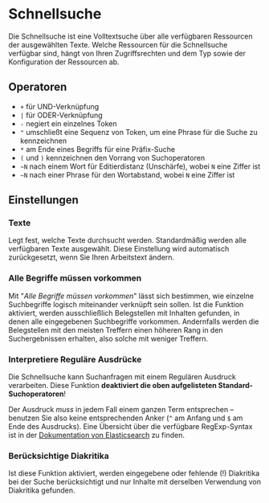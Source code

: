 # Schnellsuche

Die Schnellsuche ist eine Volltextsuche über alle verfügbaren Ressourcen der ausgewählten Texte. Welche Ressourcen für die Schnellsuche verfügbar sind, hängt von Ihren Zugriffsrechten und dem Typ sowie der Konfiguration der Ressourcen ab.

## Operatoren

- `+` für UND-Verknüpfung
- `|` für ODER-Verknüpfung
- `-` negiert ein einzelnes Token
- `"` umschließt eine Sequenz von Token, um eine Phrase für die Suche zu kennzeichnen
- `*` am Ende eines Begriffs für eine Präfix-Suche
- `(` und `)` kennzeichnen den Vorrang von Suchoperatoren
- `~N` nach einem Wort für Editierdistanz (Unschärfe), wobei `N` eine Ziffer ist
- `~N` nach einer Phrase für den Wortabstand, wobei `N` eine Ziffer ist

## Einstellungen

### Texte
Legt fest, welche Texte durchsucht werden. Standardmäßig werden alle verfügbaren Texte ausgewählt. Diese Einstellung wird automatisch zurückgesetzt, wenn Sie Ihren Arbeitstext ändern.

### Alle Begriffe müssen vorkommen
Mit "_Alle Begriffe müssen vorkommen_" lässt sich bestimmen, wie einzelne Suchbegriffe logisch miteinander verknüpft sein sollen. Ist die Funktion aktiviert, werden ausschließlich Belegstellen mit Inhalten gefunden, in denen alle eingegebenen Suchbegriffe vorkommen. Andernfalls werden die Belegstellen mit den meisten Treffern einen höheren Rang in den Suchergebnissen erhalten, also solche mit weniger Treffern.

### Interpretiere Reguläre Ausdrücke
Die Schnellsuche kann Suchanfragen mit einem Regulären Ausdruck verarbeiten. Diese Funktion **deaktiviert die oben aufgelisteten Standard-Suchoperatoren**!

Der Ausdruck _muss_ in jedem Fall einem ganzen Term entsprechen – benutzen Sie also keine entsprechenden Anker (`^` am Anfang und `$` am Ende des Ausdrucks). Eine Übersicht über die verfügbare RegExp-Syntax ist in der [Dokumentation von Elasticsearch](https://www.elastic.co/guide/en/elasticsearch/reference/current/regexp-syntax.html) zu finden.

### Berücksichtige Diakritika
Ist diese Funktion aktiviert, werden eingegebene oder fehlende (!) Diakritika bei der Suche berücksichtigt und nur Inhalte mit derselben Verwendung von Diakritika gefunden.
